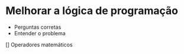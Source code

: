 # Melhorar a lógica de programação

- Perguntas corretas
- Entender o problema

[] Operadores matemáticos